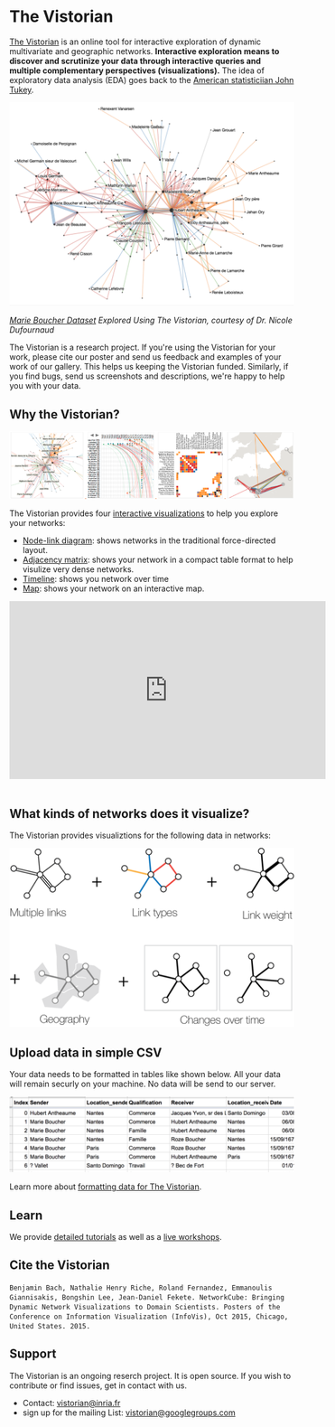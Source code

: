 <link rel="stylesheet" type="text/css" href="assets/styles/style.css">

# The Vistorian 

[The Vistorian](http://vistorian.net) is an online tool for interactive exploration of dynamic multivariate and geographic networks. **Interactive exploration means to discover and scrutinize your data through interactive queries and multiple complementary perspectives (visualizations).** The idea of exploratory data analysis (EDA) goes back to the [American statisticiian John Tukey](https://en.wikipedia.org/wiki/John_Tukey).

![image](assets/Images/Marie_Boucher_2.png)

_[Marie Boucher Dataset](https://hal.archives-ouvertes.fr/hal-02508730/document) Explored Using The Vistorian, courtesy of Dr. Nicole Dufournaud_

The Vistorian is a research project. If you're using the Vistorian for your work, please cite our poster and send us feedback and examples of your work of our gallery. This helps us keeping the Vistorian funded. Similarly, if you find bugs, send us screenshots and descriptions, we're happy to help you with your data.



## Why the Vistorian?

![image](figures/vistorian-visualizations.png)

The Vistorian provides four [interactive visualizations](visualizations.html) to help you explore your networks: 
* [Node-link diagram](visualizations.html#node-link): shows networks in the traditional force-directed layout.
* [Adjacency matrix](visualizations.html#adjacency-matrix): shows your network in a compact table format to help visulize very dense networks.
* [Timeline](visualizations.html#time-arcs): shows you network over time
* [Map](visualizations.html#map): shows your network on an interactive map.

<iframe width="560" height="315" src="https://www.youtube.com/embed/0VE5X2GS3AE" title="The Vistorian" frameborder="0" allow="accelerometer; autoplay; clipboard-write; encrypted-media; gyroscope; picture-in-picture" allowfullscreen></iframe><br/><br/>  

## What kinds of networks does it visualize?
The Vistorian provides visualiztions for the following data in networks:

![image](assets/Images/multiple-links.png)
<br/>


## Upload data in simple CSV

Your data needs to be formatted in tables like shown below. All your data will remain securly on your machine. No data will be send to our server. 
<br/>

![image](assets/Images/loadData_1.png)

Learn more about [formatting data for The Vistorian](formattingdata).

## Learn

We provide [detailed tutorials](gettingstarted.html) as well as a [live workshops](tutorials.html).

## Cite the Vistorian
`Benjamin Bach, Nathalie Henry Riche, Roland Fernandez, Emmanoulis Giannisakis, Bongshin Lee, Jean-Daniel Fekete. NetworkCube: Bringing Dynamic Network Visualizations to Domain Scientists. Posters of the Conference on Information Visualization (InfoVis), Oct 2015, Chicago, United States. 2015.`

## Support

The Vistorian is an ongoing reserch project. It is open source. If you wish to contribute or find issues, get in contact with us.

* Contact: [vistorian@inria.fr](vistorian@inria.fr)
* sign up for the mailing List: vistorian@googlegroups.com
